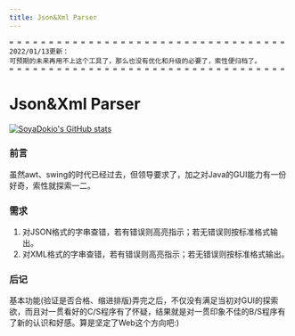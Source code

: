 ```yaml
---
title: Json&Xml Parser
---
```


```
= = = = = = = = = = = = = = = = = = = = = = = = = = = = = = = = = = =
2022/01/13更新：
可预期的未来再用不上这个工具了，那么也没有优化和升级的必要了，索性便归档了。
= = = = = = = = = = = = = = = = = = = = = = = = = = = = = = = = = = =
```



# Json&Xml Parser

[![SoyaDokio's GitHub stats](https://github-readme-stats.vercel.app/api?username=sdokio&bg_color=30,e96443,904e95&title_color=fff&text_color=fff&show_icons=true)](https://github.com/anuraghazra/github-readme-stats)

### 前言
虽然awt、swing的时代已经过去，但领导要求了，加之对Java的GUI能力有一份好奇，索性就探索一二。

### 需求
1. 对JSON格式的字串查错，若有错误则高亮指示；若无错误则按标准格式输出。
2. 对XML格式的字串查错，若有错误则高亮指示；若无错误则按标准格式输出。

### 后记
基本功能(验证是否合格、缩进排版)弄完之后，不仅没有满足当初对GUI的探索欲，而且对一贯看好的C/S程序有了怀疑，结果就是对一贯印象不佳的B/S程序有了新的认识和好感。算是坚定了Web这个方向吧:)
